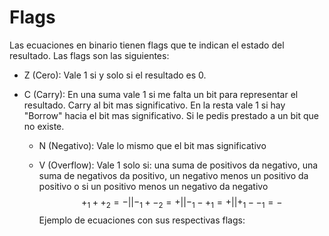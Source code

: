 # Flags

Las ecuaciones en binario tienen flags que te indican el estado del resultado. Las flags son las siguientes:

* Z (Cero): Vale 1 si y solo si el resultado es 0.

* C (Carry): En una suma vale 1 si me falta un bit para representar el resultado. Carry al bit mas significativo.
  En la resta vale 1 si hay "Borrow" hacia el bit mas significativo. Si le pedis prestado a un bit que no existe.
  
  * N (Negativo): Vale lo mismo que el bit mas significativo
  
  * V (Overflow): Vale 1 solo si: una suma de positivos da negativo, una suma de negativos da positivo, un negativo menos un positivo da positivo o si un positivo menos un negativo da negativo $$+_1++_2=-||-_1+-_2=+||-_1-+_1=+||+_1--_1=-$$
Ejemplo de ecuaciones con sus respectivas flags:
